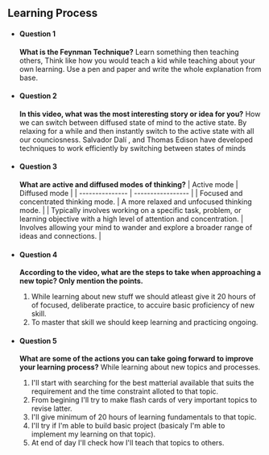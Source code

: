 ## Learning Process

- #### Question 1

  **What is the Feynman Technique?**
  Learn something then teaching others, Think like how you would teach a kid while teaching about your own learning. Use a pen and paper and write the whole explanation from base.

- #### Question 2

  **In this video, what was the most interesting story or idea for you?**
  How we can switch between diffused state of mind to the active state. By relaxing for a while and then instantly switch to the active state with all our counciosness.
  Salvador Dalí , and Thomas Edison have developed techniques to work efficiently by switching between states of minds

- #### Question 3

  **What are active and diffused modes of thinking?**
  | Active mode | Diffused mode |
  | --------------- | ----------------- |
  | Focused and concentrated thinking mode. | A more relaxed and unfocused thinking mode. |
  | Typically involves working on a specific task, problem, or learning objective with a high level of attention and concentration. | Involves allowing your mind to wander and explore a broader range of ideas and connections. |

- #### Question 4

  **According to the video, what are the steps to take when approaching a new topic? Only mention the points.**

  1. While learning about new stuff we should atleast give it 20 hours of of focused, deliberate practice, to accuire basic proficiency of new skill.
  2. To master that skill we should keep learning and practicing ongoing.

- #### Question 5
  **What are some of the actions you can take going forward to improve your learning process?**
  While learning about new topics and processes.
  1. I'll start with searching for the best matterial available that suits the requirement and the time constraint alloted to that topic.
  2. From begining I'll try to make flash cards of very important topics to revise latter.
  3. I'll give minimum of 20 hours of learning fundamentals to that topic.
  4. I'll try if I'm able to build basic project (basicaly I'm able to implement my learning on that topic).
  5. At end of day I'll check how I'll teach that topics to others.
